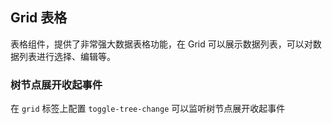 <div class="demo-header">
<p class="overviewicon">
  <span class="wapi-list-form"/>
</p>

## Grid 表格

<nova-uxlink widget-name="Grid"></nova-uxlink>

表格组件，提供了非常强大数据表格功能，在 Grid 可以展示数据列表，可以对数据列表进行选择、编辑等。
</div>

### 树节点展开收起事件

在 `grid` 标签上配置 `toggle-tree-change` 可以监听树节点展开收起事件
<nova-demo-view link="grid/event/toggle-tree-change-event"></nova-demo-view>

<br>
